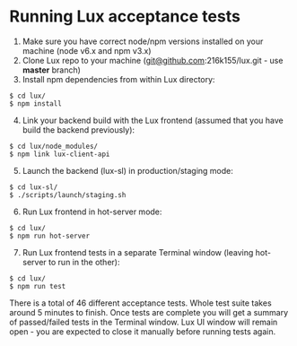 # Running Lux acceptance tests


1. Make sure you have correct node/npm versions installed on your machine (node v6.x and npm v3.x)
2. Clone Lux repo to your machine (git@github.com:216k155/lux.git - use **master** branch)
3. Install npm dependencies from within Lux directory:
```
$ cd lux/
$ npm install
```
4. Link your backend build with the Lux frontend (assumed that you have build the backend previously):
```
$ cd lux/node_modules/
$ npm link lux-client-api
```
5. Launch the backend (lux-sl) in production/staging mode:
```
$ cd lux-sl/
$ ./scripts/launch/staging.sh
```
6. Run Lux frontend in hot-server mode:
```
$ cd lux/
$ npm run hot-server
```
7. Run Lux frontend tests in a separate Terminal window (leaving hot-server to run in the other):
```
$ cd lux/
$ npm run test
```

There is a total of 46 different acceptance tests.
Whole test suite takes around 5 minutes to finish.
Once tests are complete you will get a summary of passed/failed tests in the Terminal window.
Lux UI window will remain open - you are expected to close it manually before running tests again.
